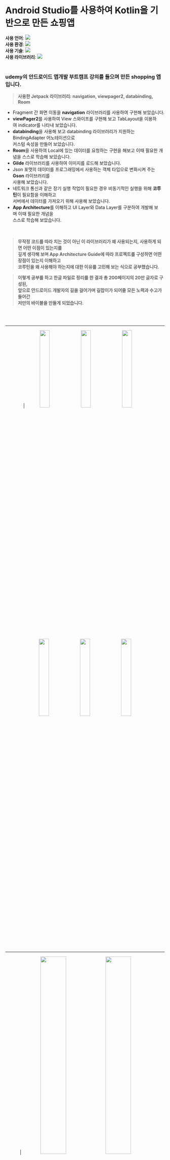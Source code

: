 # Android Studio를 사용하여 Kotlin을 기반으로 만든 쇼핑앱

**사용 언어**:  <img src="https://img.shields.io/badge/Kotlin-7F52FF?style=flat&logo=Kotlin&logoColor=white"/>  
**사용 환경**:  <img src="https://img.shields.io/badge/Android Studio-3DDC84?style=flat&logo=Android Studio&logoColor=white"/>  
**사용 기술**:  <img src="https://img.shields.io/badge/Firebase-FFCA28?style=flat&logo=Firebase&logoColor=white"/>  
**사용 라이브러리**:  <img src="https://img.shields.io/badge/Jetpack Compose-4285F4?style=flat&logo=Jetpack Compose&logoColor=white"/>
<br></br>
### udemy의 안드로이드 앱개발 부트캠프 강의를 들으며 만든 shopping 앱 입니다.

>**사용한 Jetpack 라이브러리: navigation, viewpager2, databinding, Room**   
* Fragment 간 화면 이동을 **navigation** 라이브러리를 사용하여 구현해 보았습니다.  
* **viewPager2**를 사용하여 View 스와이프를 구현해 보고 TabLayout을 이용하여 indicator를 나타내 보았습니다.  
* **databinding**을 사용해 보고 databinding 라이브러리가 지원하는 BindingAdapter 어노테이션으로   
 커스텀 속성을 만들어 보았습니다.  
* **Room**을 사용하여 Local에 있는 데이터를 요청하는 구현을 해보고 이때 필요한 개념을 스스로 학습해 보았습니다.  
* **Gilde** 라이브러리를 사용하여 이미지를 로드해 보았습니다.  
* Json 포맷의 데이터를 프로그래밍에서 사용하는 객체 타입으로 변화시켜 주는 **Gson** 라이브러리를   
사용해 보았습니다.  
* 네트워크 통신과 같은 장기 실행 작업이 필요한 경우 비동기적인 실행을 위해 **코루틴**이 필요함을 이해하고  
서버에서 데이터를 가져오기 위해 사용해 보았습니다.    
* **App Architecture**를 이해하고 UI Layer와 Data Layer를 구분하여 개발해 보며 이때 필요한 개념을  
 스스로 학습해 보았습니다.       
<br></br>
>**무작정 코드를 따라 치는 것이 아닌 이 라이브러리가 왜 사용되는지, 사용하게 되면 어떤 이점이 있는지를  
깊게 생각해 보며 App Architecture Guide에 따라 프로젝트를 구성하면 어떤 장점이 있는지 이해하고   
코루틴을 왜 사용해야 하는지에 대한 이유를 고민해 보는 식으로 공부했습니다.**

>**이렇게 공부를 하고 한글 파일로 정리를 한 결과 총 200페이지의 20만 글자로 구성된,  
앞으로 안드로이드 개발자의 길을 걸어가며 길잡이가 되어줄 모든 노력과 수고가 들어간   
저만의 바이블을 만들게 되었습니다.**  

<br></br>

---

<div align="center">
|<img width="25%" src="https://user-images.githubusercontent.com/95847909/215723226-6636edd3-4477-4ce5-9ae4-d0325e9cf9e1.jpg"/>
<img width="25%" src="https://user-images.githubusercontent.com/95847909/215723236-1c5da8c1-6436-44de-9540-6e8675ffcd5e.jpg"/>
<img width="25%" src="https://user-images.githubusercontent.com/95847909/215723245-f8803586-6e04-45bb-8c87-797706d7ec7a.jpg"/>
<img width="25%" src="https://user-images.githubusercontent.com/95847909/215723247-ca199c6e-6ea2-4539-b336-46832270fbfc.jpg"/>
<img width="25%" src="https://user-images.githubusercontent.com/95847909/215723252-680ae889-6279-4ae4-b0ed-36bf3dc2be79.jpg"/>
<img width="25%" src="https://user-images.githubusercontent.com/95847909/215723254-4d126ead-f065-46d1-ae2c-b1c5f681a21f.jpg"/
</div>
  
---

<div align="center">
|<img width="40%" src="https://user-images.githubusercontent.com/95847909/215741478-f34a2333-9d93-4702-8407-b6ea2db5ad0b.png"/>
<img width="40%" src="https://user-images.githubusercontent.com/95847909/215741483-f07eb7aa-9d37-415f-a066-97c5d1bc1275.png"/>
<img width="40%" src="https://user-images.githubusercontent.com/95847909/215741487-e6e3ddbe-5dbf-4456-8626-5e90afde1f9f.png"/>
<img width="40%" src="https://user-images.githubusercontent.com/95847909/215741492-f696b952-b9db-448c-bdaf-983981d58cd9.png"/>
</div>


